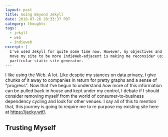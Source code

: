 ```yaml
---
layout: post
title: Going Beyond Jekyll
date: 2018-07-26 20:33:37 PDT
category: thoughts
tags:
  - jekyll
  - web
  - indieweb
excerpt: |
  I've used Jekyll for quite some time now. However, my objectives and goals to
  move my site to be more IndieWeb-adjacent is making me reconsider using this
  particular static site generator.
---
```


I like using the Web. A lot. Like despite my stances on data privacy, I give
chunks of it away to companies in return for pretty graphs and a sense of
"progress". Now that I've begun to understand _how_ more of this information can
be pulled back in house and kept under my control, I debate if I should consider
removing myself from the world of consumer-to-business dependency cycling and
look for other venues. I say all of this to mention that, this journey is going
to require me to re purpose my existing site here at https://jacky.wtf/.

## Trusting Myself


